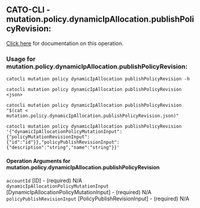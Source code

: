 
## CATO-CLI - mutation.policy.dynamicIpAllocation.publishPolicyRevision:
[Click here](https://api.catonetworks.com/documentation/#mutation-mutation.policy.dynamicIpAllocation.publishPolicyRevision) for documentation on this operation.

### Usage for mutation.policy.dynamicIpAllocation.publishPolicyRevision:

`catocli mutation policy dynamicIpAllocation publishPolicyRevision -h`

`catocli mutation policy dynamicIpAllocation publishPolicyRevision <json>`

`catocli mutation policy dynamicIpAllocation publishPolicyRevision "$(cat < mutation.policy.dynamicIpAllocation.publishPolicyRevision.json)"`

`catocli mutation policy dynamicIpAllocation publishPolicyRevision '{"dynamicIpAllocationPolicyMutationInput":{"policyMutationRevisionInput":{"id":"id"}},"policyPublishRevisionInput":{"description":"string","name":"string"}}'`


#### Operation Arguments for mutation.policy.dynamicIpAllocation.publishPolicyRevision ####

`accountId` [ID] - (required) N/A    
`dynamicIpAllocationPolicyMutationInput` [DynamicIpAllocationPolicyMutationInput] - (required) N/A    
`policyPublishRevisionInput` [PolicyPublishRevisionInput] - (required) N/A    
